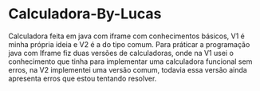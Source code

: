 # Calculadora-By-Lucas

Calculadora feita em java com iframe com conhecimentos básicos, V1 é minha própria ideia e V2 é a do tipo comum. 
Para práticar a programação java com Iframe fiz duas versões de calculadoras, onde na V1 usei o conhecimento que tinha para implementar uma calculadora funcional sem erros,
na V2 implementei uma versão comum, todavia essa versão ainda apresenta erros que estou tentando resolver.
